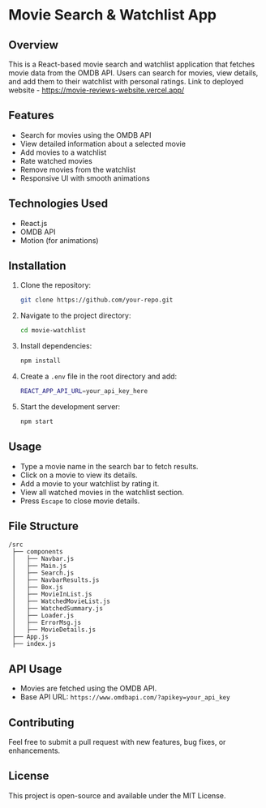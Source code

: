 # Movie Search & Watchlist App

## Overview

This is a React-based movie search and watchlist application that fetches movie data from the OMDB API. Users can search for movies, view details, and add them to their watchlist with personal ratings. Link to deployed website - https://movie-reviews-website.vercel.app/

## Features

- Search for movies using the OMDB API
- View detailed information about a selected movie
- Add movies to a watchlist
- Rate watched movies
- Remove movies from the watchlist
- Responsive UI with smooth animations

## Technologies Used

- React.js
- OMDB API
- Motion (for animations)

## Installation

1. Clone the repository:
   ```sh
   git clone https://github.com/your-repo.git
   ```
2. Navigate to the project directory:
   ```sh
   cd movie-watchlist
   ```
3. Install dependencies:
   ```sh
   npm install
   ```
4. Create a `.env` file in the root directory and add:
   ```sh
   REACT_APP_API_URL=your_api_key_here
   ```
5. Start the development server:
   ```sh
   npm start
   ```

## Usage

- Type a movie name in the search bar to fetch results.
- Click on a movie to view its details.
- Add a movie to your watchlist by rating it.
- View all watched movies in the watchlist section.
- Press `Escape` to close movie details.

## File Structure

```
/src
 ├── components
 │   ├── Navbar.js
 │   ├── Main.js
 │   ├── Search.js
 │   ├── NavbarResults.js
 │   ├── Box.js
 │   ├── MovieInList.js
 │   ├── WatchedMovieList.js
 │   ├── WatchedSummary.js
 │   ├── Loader.js
 │   ├── ErrorMsg.js
 │   ├── MovieDetails.js
 ├── App.js
 ├── index.js
```

## API Usage

- Movies are fetched using the OMDB API.
- Base API URL: `https://www.omdbapi.com/?apikey=your_api_key`

## Contributing

Feel free to submit a pull request with new features, bug fixes, or enhancements.

## License

This project is open-source and available under the MIT License.
